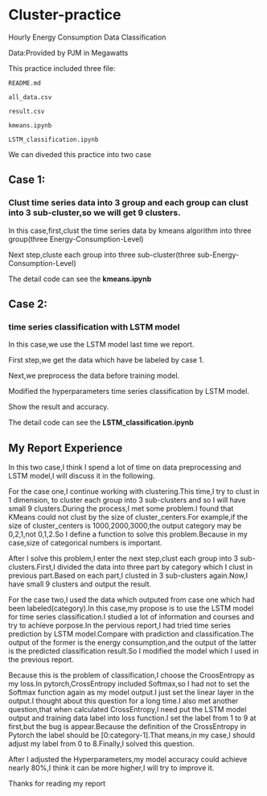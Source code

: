 # Cluster-practice

Hourly Energy Consumption Data Classification

Data:Provided by PJM in Megawatts

This practice included three file:

    README.md
    
    all_data.csv
    
    result.csv

    kmeans.ipynb

    LSTM_classification.ipynb

We can diveded this practice into two case 

## Case 1:
### Clust time series data into 3 group and each group can clust into 3 sub-cluster,so we will get 9 clusters.
In this case,first,clust the time series data by kmeans algorithm into three group(three Energy-Consumption-Level)

Next step,cluste each group into three sub-cluster(three sub-Energy-Consumption-Level)

The detail code can see the **kmeans.ipynb**
## Case 2:
### time series classification with LSTM model
In this case,we use the LSTM model last time we report.

First step,we get the data which have be labeled by case 1.

Next,we preprocess the data before training model.

Modified the hyperparameters time series classification by LSTM model.

Show the result and accuracy.

The detail code can see the **LSTM_classification.ipynb**

## My Report Experience

In this two case,I think I spend a lot of time on data preprocessing and LSTM model,I will discuss it in the following.

For the case one,I continue working with clustering.This time,I try to clust in 1 dimension, to cluster each group into 3 sub-clusters and so I will have small 9 
clusters.During the process,I met some problem.I found that KMeans could not clust by the size of cluster_centers.For example,if the size of cluster_centers 
is 1000,2000,3000,the output category may be 0,2,1,not 0,1,2.So I define a function to solve this problem.Because in my case,size of categorical numbers is important.

After I solve this problem,I enter the next step,clust each group into 3 sub-clusters.First,I divided the data into three part by category which I clust in previous part.Based on each part,I clusted in 3 sub-clusters again.Now,I have small 9 clusters and output the result.

For the case two,I used the data which outputed from case one which had been labeled(category).In this case,my propose is to use the LSTM model for time series classification.I studied a lot of information and courses and try to achieve porpose.In the pervious report,I had tried time series prediction by LSTM model.Compare with pradiction and classification.The output of the former is the energy consumption,and the output of the latter is the predicted classification result.So I modified the model which I used in the previous report.

Because this is the problem of classification,I choose the CroosEntropy as my loss.In pytorch,CrossEntropy included Softmax,so I had not to set the Softmax function again as my model output.I just set the linear layer in the output.I thought about this question for a long time.I also met another question,that when calculated CrossEntropy,I need put the LSTM model output and training data label into loss function.I set the label from 1 to 9 at first,but the bug is appear.Because the definition of the CrossEntropy in Pytorch the label should be [0:category-1].That means,in my case,I should adjust my label from 0 to 8.Finally,I solved this question.

After I adjusted the Hyperparameters,my model accuracy could achieve nearly 80%,I think it can be more higher,I will try to improve it.

Thanks for reading my report
